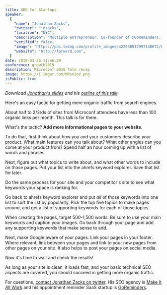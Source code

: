 ```yaml
---
title: SEO for Startups
speaker:
  {
    "name": "Jonathan Zacks",
    "twitter": "jozacks",
    "location": "NYC",
    "description": "Multiple entrepreneur. Co-founder of @GoReminders. Consulting company: https://t.co/ZeZNFiCbOX. Directing tech at @jdforward. @IndieHackers ambassador.",
    "verified": false,
    "image": "https://pbs.twimg.com/profile_images/422036532997148672/0fj7CEii.jpeg",
    "website": "http://forward.com",
  }
date: 2019-03-26 11:46:29
conference: growth2019
description: Microconf 2019 talk recap
image: https://i.imgur.com/MRsn2oV.png
isPublic: true
---
```


_Download [Jonathan's slides](https://makeitallwork.com/wp-content/uploads/2019/04/seo-for-startups-slides.pptx) and his [outline of this talk](https://makeitallwork.com/wp-content/uploads/2019/04/seo-for-startups-outline.pdf)._

Here's an easy tactic for getting more organic traffic from search engines.

About half to 2/3rds of sites from Microconf attendees have less than 100 organic links per month. This talk is for them.

What's the tactic? **Add more informational pages to your website.**

To do that, first think about how you and your customers describe your product. What main features can you talk about? What other angles can you come at your product from? Spend half an hour coming up with a list of words and phrases.

Next, figure out what topics to write about, and what other words to include on those pages. Put your list into the ahrefs keyword explorer. Save that list for later.

Do the same process for your site and your competitor's site to see what keywords your space is ranking for.

Go back to ahrefs keyword explorer and put _all_ of those keywords into one list to sort the list by popularity. Pick the top five topics to make pages around, and get a list of supporting keywords for each of those topics.

When creating the pages, target 500-1,500 words. Be sure to use your main keywords and caption your images. Go back through your page and add any supporting keywords that make sense to add.

Next, make Google aware of your pages. Link your pages in your footer. Where relevant, link between your pages and link to your new pages from other pages on your site. It also helps to post your pages on social media.

Now it's time to wait and check the results!

As long as your site is clean, it loads fast, and your basic technical SEO aspects are covered, you should succeed in getting more organic traffic.

For questions, [contact Jonathan Zacks on twitter](https://twitter.com/jozacks). His SEO agency is [Make It All Work](https://makeitallwork.com/) and his appointment reminder SaaS startup is [GoReminders](https://www.goreminders.com/).
